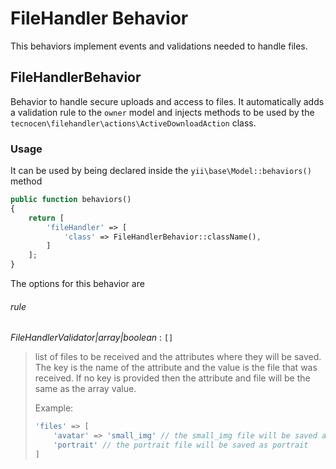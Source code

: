 # FileHandler Behavior

This behaviors implement events and validations needed to handle files.


## FileHandlerBehavior

Behavior to handle secure uploads and access to files. It automatically adds
a validation rule to the `owner` model and injects methods to be used by
the `tecnocen\filehandler\actions\ActiveDownloadAction` class.

### Usage

It can be used by being declared inside the `yii\base\Model::behaviors()` method

```php
public function behaviors()
{
    return [
        'fileHandler' => [
            'class' => FileHandlerBehavior::className(),
        ]
    ];
}
```

The options for this behavior are

###### rule

*FileHandlerValidator|array|boolean* : `[]`

> list of files to be received and the attributes where they
> will be saved. The key is the name of the attribute and the value is the
> file that was received. If no key is provided then the attribute and file
> will be the same as the array value.
>
> Example:
> ```php
> 'files' => [
>     'avatar' => 'small_img' // the small_img file will be saved as avatar
>     'portrait' // the portrait file will be saved as portrait
> ]
> ```
